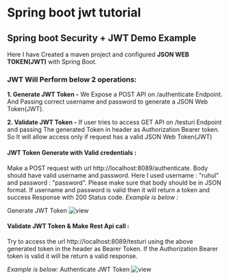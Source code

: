 # Spring boot jwt tutorial
## Spring boot Security + JWT Demo Example

Here I have Created a maven project and configured **JSON WEB TOKEN(JWT)** with Spring Boot.

### JWT Will Perform below 2 operations: 
**1. Generate JWT Token -** We Expose a POST API on /authenticate Endpoint. And Passing correct username and password to generate a JSON Web Token(JWT).

**2. Validate JWT Token -** If user tries to access GET API on /testuri Endpoint and passing The generated Token in header as Authorization Bearer token. So It will allow access only if request has a valid JSON Web Token(JWT)


#### JWT Token Generate with Valid credentials :

Make a POST request with url http://localhost:8089/authenticate.
Body should have valid username and password. Here I used username : "ruhul" and password : "password".  Please make sure that body should be in JSON format.
If username and password is valid then it will return a token and success Response with 200 Status code.
*Example is below :*

Generate JWT Token ![view](https://github.com/ruhulmus/spring-boot-tutorial/blob/main/spring-boot-JWT/assets/Generate-JWT-Token.png)

#### Validate JWT Token & Make Rest Api call :

Try to access the url http://localhost:8089/testuri using the above generated token in the header as Bearer Token.
If the Authorization Bearer token is valid it will be return a valid response.

*Example is below:*
Authenticate JWT Token ![view](https://github.com/ruhulmus/spring-boot-tutorial/blob/main/spring-boot-JWT/assets/Authenticate-JWT-token.png)

